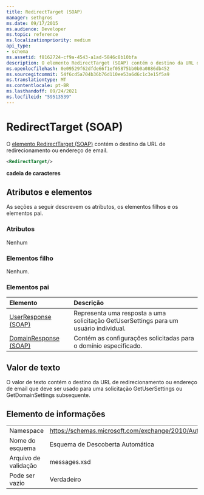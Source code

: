 ```yaml
---
title: RedirectTarget (SOAP)
manager: sethgros
ms.date: 09/17/2015
ms.audience: Developer
ms.topic: reference
ms.localizationpriority: medium
api_type:
- schema
ms.assetid: f8162724-cf9a-4543-a1ad-5846c8b10bfa
description: O elemento RedirectTarget (SOAP) contém o destino da URL de redirecionamento ou endereço de email.
ms.openlocfilehash: 0e09529f62dfde66f1ef05875bb0b0a0886db452
ms.sourcegitcommit: 54f6cd5a704b36b76d110ee53a6d6c1c3e15f5a9
ms.translationtype: MT
ms.contentlocale: pt-BR
ms.lasthandoff: 09/24/2021
ms.locfileid: "59513539"
---
```

# <a name="redirecttarget-soap"></a>RedirectTarget (SOAP)

O [elemento RedirectTarget (SOAP)](redirecttarget-soap.md) contém o destino da URL de redirecionamento ou endereço de email. 
  
```XML
<RedirectTarget/>
```

 **cadeia de caracteres**
## <a name="attributes-and-elements"></a>Atributos e elementos

As seções a seguir descrevem os atributos, os elementos filhos e os elementos pai.
  
### <a name="attributes"></a>Atributos

Nenhum
  
### <a name="child-elements"></a>Elementos filho

Nenhum.
  
### <a name="parent-elements"></a>Elementos pai

|**Elemento**|**Descrição**|
|:-----|:-----|
|[UserResponse (SOAP)](userresponse-soap.md) <br/> |Representa uma resposta a uma solicitação GetUserSettings para um usuário individual.  <br/> |
|[DomainResponse (SOAP)](domainresponse-soap.md) <br/> |Contém as configurações solicitadas para o domínio especificado.  <br/> |
   
## <a name="text-value"></a>Valor de texto

O valor de texto contém o destino da URL de redirecionamento ou endereço de email que deve ser usado para uma solicitação GetUserSettings ou GetDomainSettings subsequente.
  
## <a name="element-information"></a>Elemento de informações

|||
|:-----|:-----|
|Namespace  <br/> |https://schemas.microsoft.com/exchange/2010/Autodiscover  <br/> |
|Nome do esquema  <br/> |Esquema de Descoberta Automática  <br/> |
|Arquivo de validação  <br/> |messages.xsd  <br/> |
|Pode ser vazio  <br/> |Verdadeiro  <br/> |
   

